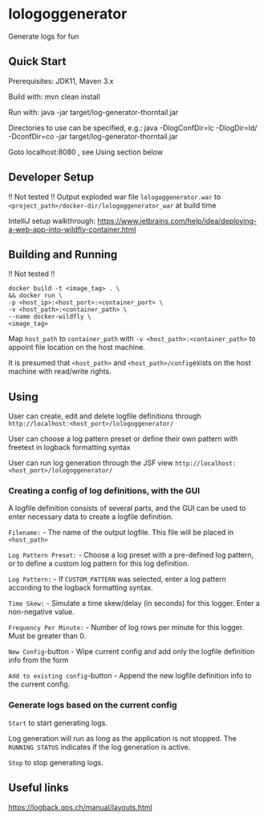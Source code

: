 # lologoggenerator
Generate logs for fun

## Quick Start
Prerequisites: JDK11, Maven 3.x

Build with:
mvn clean install

Run with:
java -jar target/log-generator-thorntail.jar  

Directories to use can be specified, e.g.:
java -DlogConfDir=lc -DlogDir=ld/ -DconfDir=co -jar target/log-generator-thorntail.jar

Goto localhost:8080 , see Using section below

## Developer Setup
!! Not tested !!
Output exploded war file `lologoggenerator.war` to `<project_path>/docker-dir/lologoggenerator_war` at build time

IntelliJ setup walkthrough: https://www.jetbrains.com/help/idea/deploying-a-web-app-into-wildfly-container.html

## Building and Running
!! Not tested !!
```
docker build -t <image_tag> . \
&& docker run \
-p <host_ip>:<host_port>:<container_port> \
-v <host_path>:<container_path> \
--name docker-wildfly \
<image_tag> 
```

Map `host_path` to `container_path` with `-v <host_path>:<container_path>` to appoint file location on the host machine.

It is presumed that `<host_path>` and `<host_path>/config`exists on the host machine with read/write rights.

## Using

User can create, edit and delete logfile definitions through `http://localhost:<host_port>/lologoggenerator/`

User can choose a log pattern preset or define their own pattern with freetext in logback formatting syntax

User can run log generation through the JSF view `http://localhost:<host_port>/lologoggenerator/`

### Creating a config of log definitions, with the GUI

A logfile definition consists of several parts, and the GUI can be used to enter necessary data to create a logfile definition.

`Filename:` - The name of the output logfile. This file will be placed in `<host_path>`

`Log Pattern Preset:` - Choose a log preset with a pre-defined log pattern, or to define a custom log pattern for this log definition.

`Log Pattern:` - If `CUSTOM_PATTERN` was selected, enter a log pattern according to the logback formatting syntax.

`Time Skew:` - Simulate a time skew/delay (in seconds) for this logger. Enter a non-negative value.

`Frequency Per Minute:` - Number of log rows per minute for this logger. Must be greater than 0.

`New Config`-button - Wipe current config and add only the logfile definition info from the form

`Add to existing config`-button - Append the new logfile definition info to the current config.

### Generate logs based on the current config

`Start` to start generating logs. 

Log generation will run as long as the application is not stopped. The `RUNNING STATUS` indicates if the log generation is active.

`Stop` to stop generating logs.    

## Useful links
https://logback.qos.ch/manual/layouts.html

